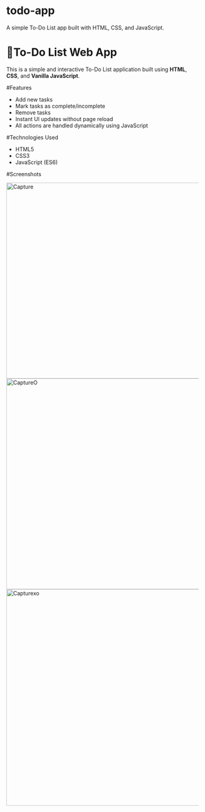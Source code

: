 


# todo-app
A simple To-Do List app built with HTML, CSS, and JavaScript.


# 📝To-Do List Web App
This is a simple and interactive To-Do List application built using **HTML**, **CSS**, and **Vanilla JavaScript**.

#Features
- Add new tasks
- Mark tasks as complete/incomplete
- Remove tasks
- Instant UI updates without page reload
- All actions are handled dynamically using JavaScript


#Technologies Used
- HTML5
- CSS3
- JavaScript (ES6)

#Screenshots


<img width="798" height="512" alt="Capture" src="https://github.com/user-attachments/assets/38f62c28-c8a4-4b31-82e7-344034c3c596" />

<img width="789" height="551" alt="CaptureO" src="https://github.com/user-attachments/assets/11609a12-6544-4369-8c64-1c7e76edaece" />

<img width="794" height="566" alt="Capturexo" src="https://github.com/user-attachments/assets/7a7c7865-c92b-4b9f-b1a4-2662318e2448" />





